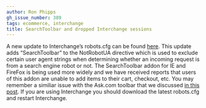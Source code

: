 ```yaml
---
author: Ron Phipps
gh_issue_number: 389
tags: ecommerce, interchange
title: SearchToolbar and dropped Interchange sessions
---
```




A new update to Interchange’s robots.cfg can be found [here](https://raw.githubusercontent.com/interchange/interchange/master/dist/robots.cfg). This update adds “SearchToolbar” to the NotRobotUA directive which is used to exclude certain user agent strings when determining whether an incoming request is from a search engine robot or not. The SearchToolbar addon for IE and FireFox is being used more widely and we have received reports that users of this addon are unable to add items to their cart, checkout, etc. You may remember a similiar issue with the Ask.com toolbar that we discussed [in this post](/blog/2009/11/18/dropped-sessions-when-askcom-toolbar-is). If you are using Interchange you should download the latest robots.cfg and restart Interchange.


